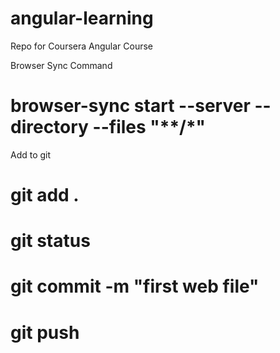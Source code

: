 # angular-learning
Repo for Coursera Angular Course

Browser Sync Command
# browser-sync start --server --directory --files "**/*"

Add to git

# git add .

# git status

# git commit -m "first web file"

# git push
